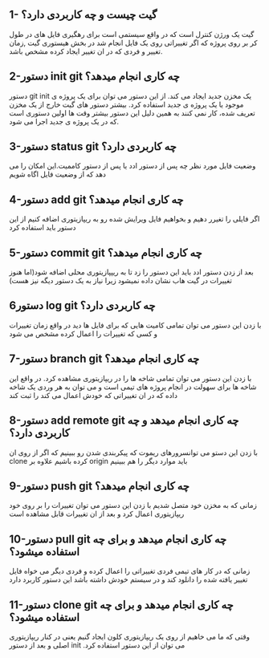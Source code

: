 ## 1- گیت چیست و چه کاربردی دارد؟
گیت یک ورژن کنترل است که در واقع سیستمی است برای رهگیری فایل های در طول کر بر روی پروژه که اگر تغییراتی روی یک فایل انجام شد در بخش هیستوری گیت ,زمان تغییر و فردی که در ان تغییر ایجاد کرده مشخص باشد.
## 2-دستور init git چه کاری انجام میدهد؟
دستور git init یک مخزن جدید ایجاد می کند. از این دستور می توان برای یک پروژه ی موجود یا یک پروژه ی جدید استفاده کرد. بیشتر دستور های گیت خارج از یک مخزن تعریف شده، کار نمی کنند به همین دلیل این دستور بیشتر وقت ها اولین دستوری است که در یک پروژه ی جدید اجرا می شود.
## 3-دستور status git چه کاربردی دارد؟
وضعیت فایل مورد نظر چه پس از دستور ادد یا پس از دستور کاممیت.این امکان را می دهد که از وضعیت فایل اگاه شویم
## 4-دستور add git چه کاری انجام میدهد؟
اگر فایلی را تغیرر دهیم و بخواهیم فایل ویرایش شده رو به ریپازیتوری اضافه کنیم از این دستور باید استفاده کرد 
## 5-دستور commit git چه کاری انجام میدهد؟
بعد از زدن دستور ادد باید این دستور را زد تا به ریپپازیتوری محلی اضافه شود(اما هنوز تغییرات در گیت هاب نشان داده نمیشود زیرا نیاز به یک دستور دیگه نیز هست)
## 6دستور log git چه کاربردی دارد؟
با زدن این دستور می توان تمامی کامیت هایی که برای فایل ها دید در واقع زمان تغییرات و کسی که تغییرات را اعمال کرده مشخص می شود
## 7-دستور branch git چه کاری انجام میدهد؟
با زدن این دستور می توان تمامی شاخه ها را در ریپازیتوری مشاهده کرد. در واقع این شاخه ها برای سهولت در انجام پروژه های تیمی است و می توان به هر وردی یک شاخه داده که در ان تغییراتی که خودش اعمال می کند را ثبت کند
## 8-دستور add remote git چه کاری انجام میدهد و چه کاربردی دارد؟
با زدن این دستو می توانسرورهای ریموت که پیکربندی شدن رو ببینیم که اگر از روی ان clone کرده باشیم علاوه بر origin باید موارد دیگر را هم ببینیم
## 9-دستور push git چه کاری انجام میدهد؟
زمانی که به مخزن خود متصل شدیم با زدن این دستور می توان تغییرات را بر روی خود ریپازیتوری اعمال کرد و بعد از ان تغییرات قابل مشاهده است
## 10-دستور pull git چه کاری انجام میدهد و برای چه استفاده میشود؟
زمانی که در کار های تیمی فردی تغییراتی را اعمال کرده و فردی دیگر می خواه فایل تغییر یافته شده را دانلود کند و در سیستم خودش داشته باشد این دستور کاربرد دارد
## 11-دستور clone git چه کاری انجام میدهد و برای چه استفاده میشود؟
وقتی که ما می خاهیم از روی یک ریپازیتوری کلون ایجاد گنیم یعنی در کنار ریپازیتوری اصلی و بعد از دستور init .می توان از این دستور استفاده کرد

